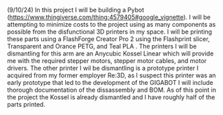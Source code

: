 (9/10/24)
In this project I will be building a Pybot (https://www.thingiverse.com/thing:4579405#google_vignette).
I will be attempting to minimize costs to the project using as many components as possible from the disfunctional 3D printers in my space.
I will be printing these parts using a FlashForge Creator Pro 2 using the Flashprint slicer, Transparent and Orance PETG, and Teal PLA .
The printers I will be dismantling for this arm are an Anycubic Kossel Linear which will provide me with the required stepper motors, stepper motor cables, and motor drivers.
The other printer I wil be dismantling is a prototype printer I acquired from my former employer Re:3D, as I suspect this printer was an early prototype that led to the development of the GIGABOT I will include thorough documentation of the dissassembly and BOM.
As of this point in the project the Kossel is already dismantled and I have roughly half of the parts printed.
